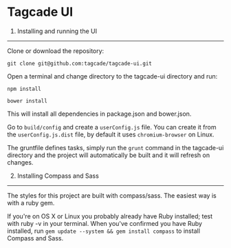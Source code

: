 Tagcade UI
===========

1) Installing and running the UI
---------------------------------

Clone or download the repository:

```
git clone git@github.com:tagcade/tagcade-ui.git
```

Open a terminal and change directory to the tagcade-ui directory and run:

```
npm install
```

```
bower install
```

This will install all dependencies in package.json and bower.json.

Go to `build/config` and create a `userConfig.js` file. You can create it from the `userConfig.js.dist` file, by default it uses `chromium-browser` on Linux.

The gruntfile defines tasks, simply run the `grunt` command in the tagcade-ui directory and the project will automatically be built and it will refresh on changes.

2) Installing Compass and Sass
------------------------------

The styles for this project are built with compass/sass. The easiest way is with a ruby gem.

If you're on OS X or Linux you probably already have Ruby installed; test with ruby -v in your terminal. When you've confirmed you have Ruby installed, run `gem update --system && gem install compass` to install Compass and Sass.